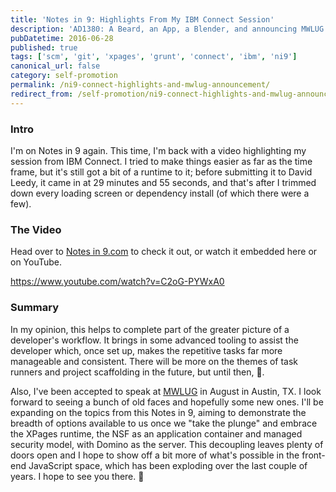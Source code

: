 ```yaml
---
title: 'Notes in 9: Highlights From My IBM Connect Session'
description: 'AD1380: A Beard, an App, a Blender, and announcing MWLUG session'
pubDatetime: 2016-06-28
published: true
tags: ['scm', 'git', 'xpages', 'grunt', 'connect', 'ibm', 'ni9']
canonical_url: false
category: self-promotion
permalink: /ni9-connect-highlights-and-mwlug-announcement/
redirect_from: /self-promotion/ni9-connect-highlights-and-mwlug-announcement/
---
```


### Intro

I'm on Notes in 9 again. This time, I'm back with a video highlighting my session from IBM Connect. I tried to make things easier as far as the time frame, but it's still got a bit of a runtime to it; before submitting it to David Leedy, it came in at 29 minutes and 55 seconds, and that's after I trimmed down every loading screen or dependency install (of which there were a few).

### The Video

Head over to [Notes in 9.com](https://www.notesin9.com/2016/06/28/notesin9-191-a-beard-an-app-and-a-blender/) to check it out, or watch it embedded here or on YouTube.

https://www.youtube.com/watch?v=C2oG-PYWxA0

### Summary

In my opinion, this helps to complete part of the greater picture of a developer's workflow. It brings in some advanced tooling to assist the developer which, once set up, makes the repetitive tasks far more manageable and consistent. There will be more on the themes of task runners and project scaffolding in the future, but until then, 🍻.

Also, I've been accepted to speak at [MWLUG](https://www.mwlug.com/) in August in Austin, TX. I look forward to seeing a bunch of old faces and hopefully some new ones. I'll be expanding on the topics from this Notes in 9, aiming to demonstrate the breadth of options available to us once we "take the plunge" and embrace the XPages runtime, the NSF as an application container and managed security model, with Domino as the server. This decoupling leaves plenty of doors open and I hope to show off a bit more of what's possible in the front-end JavaScript space, which has been exploding over the last couple of years. I hope to see you there. 🍻
